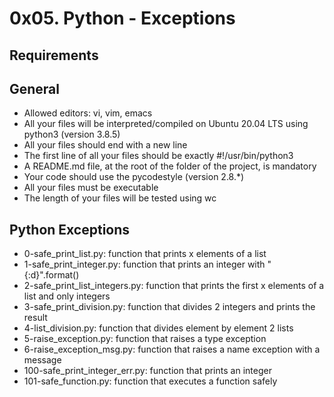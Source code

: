 # 0x05. Python - Exceptions

## Requirements

## General

- Allowed editors: vi, vim, emacs
- All your files will be interpreted/compiled on Ubuntu 20.04 LTS using python3 (version 3.8.5)
- All your files should end with a new line
- The first line of all your files should be exactly #!/usr/bin/python3
- A README.md file, at the root of the folder of the project, is mandatory
- Your code should use the pycodestyle (version 2.8.*)
- All your files must be executable
- The length of your files will be tested using wc

## Python Exceptions
- 0-safe_print_list.py: function that prints x elements of a list
- 1-safe_print_integer.py: function that prints an integer with "{:d}".format()
- 2-safe_print_list_integers.py: function that prints the first x elements of a list and only integers
- 3-safe_print_division.py: function that divides 2 integers and prints the result
- 4-list_division.py: function that divides element by element 2 lists
- 5-raise_exception.py: function that raises a type exception
- 6-raise_exception_msg.py: function that raises a name exception with a message
- 100-safe_print_integer_err.py: function that prints an integer
- 101-safe_function.py: function that executes a function safely
